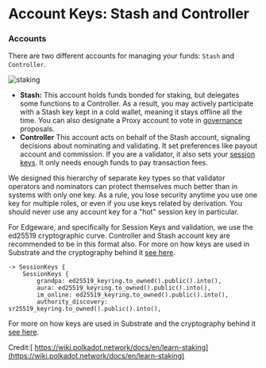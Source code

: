 # Account Keys: Stash and Controller

### Accounts

There are two different accounts for managing your funds: `Stash` and `Controller`.

![staking](https://wiki.polkadot.network/docs/assets/NPoS/staking-keys_stash_controller.png)

* **Stash:** This account holds funds bonded for staking, but delegates some functions to a Controller. As a result, you may actively participate with a Stash key kept in a cold wallet, meaning it stays offline all the time. You can also designate a Proxy account to vote in [governance](https://wiki.polkadot.network/docs/en/learn-governance) proposals.
* **Controller** This account acts on behalf of the Stash account, signaling decisions about nominating and validating. It set preferences like payout account and commission. If you are a validator, it also sets your [session keys](https://wiki.polkadot.network/docs/en/learn-keys#session-keys). It only needs enough funds to pay transaction fees.

We designed this hierarchy of separate key types so that validator operators and nominators can protect themselves much better than in systems with only one key. As a rule, you lose security anytime you use one key for multiple roles, or even if you use keys related by derivation. You should never use any account key for a "hot" session key in particular.

For Edgeware, and specifically for Session Keys and validation, we use the ed25519 cryptographic curve.  Controller and Stash account key are recommended to be in this format also. For more on how keys are used in Substrate and the cryptography behind it [see here](https://wiki.polkadot.network/docs/en/learn-keys).  


```text
-> SessionKeys {
	SessionKeys {
		grandpa: ed25519_keyring.to_owned().public().into(),
		aura: ed25519_keyring.to_owned().public().into(),
		im_online: ed25519_keyring.to_owned().public().into(),
		authority_discovery: sr25519_keyring.to_owned().public().into(),
```

For more on how keys are used in Substrate and the cryptography behind it [see here](https://wiki.polkadot.network/docs/en/learn-keys).  


Credit:[ https://wiki.polkadot.network/docs/en/learn-staking](https://wiki.polkadot.network/docs/en/learn-staking)

